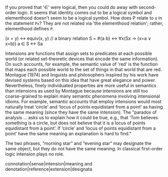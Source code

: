 If you proved that '∈' were logical, then you could do away with second-order logic.
It seems that identity comes out to be a logical symbol and elementhood doesn't seem to be a logical symbol.
How does P relate to x in the statement `Px`? They are not related via 'the elementhood relation'; rather, elementhood defines `P`.

(x = y) <-> equiv(x, y) // a binary relation
S = #{a b} <-> ∀x(Sx → (x=a ∨ x=b))
a ∈ S <-> Sa


Intensions are functions that assign sets to predicates at each possible world (or related set-theoretic devices that encode the same information). On such accounts, for example, the semantic value of ‘red’ is the function that maps each possible world to the set of things in that world that are red. Montague (1974) and linguists and philosophers inspired by his work have devised systems based on this idea that have great elegance and power. Nevertheless, finely individuated properties are more useful in semantics than intensions as used by Montague because intensions are still too coarse-grained to explain many semantic phenomena involving intensional idioms. For example, semantic accounts that employ intensions would most naturally treat ‘circle’ and ‘locus of points equidistant from a point’ as having the same meaning (since they have the same intension).
The "paradox of analysis ... asks us to explain how it could be true, e.g., that ‘Tom believes something is a circle, but does not believe that it is a locus of points equidistant from a point’. If ‘circle’ and ‘locus of points equidistant from a point’ have the same meaning an explanation is hard to find."

The two phrases, “morning star” and “evening star” may designate the same object, but they do not have the same meaning.
In classical first-order logic intension plays no role.

connotation|sense|intension|meaning and denotation|reference|extension|designata

